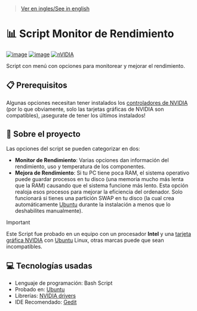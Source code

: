 > [Ver en ingles/See in english](https://github.com/LuisMiSanVe/PerformanceTrackerScript/blob/main/README.md)
# 📊 Script Monitor de Rendimiento
[![image](https://img.shields.io/badge/Shell_Script-121011?style=for-the-badge&logo=gnu-bash&logoColor=white)]()
[![image](https://img.shields.io/badge/Ubuntu-E95420?style=for-the-badge&logo=ubuntu&logoColor=white)](https://ubuntu.com/)
[![nVIDIA](https://img.shields.io/badge/nVIDIA-%2376B900.svg?style=for-the-badge&logo=nVIDIA&logoColor=white)](https://www.nvidia.com/drivers/)

Script con menú con opciones para monitorear y mejorar el rendimiento.

## 📋 Prerequisitos
Algunas opciones necesitan tener instalados los [controladores de NVIDIA](https://www.nvidia.com/drivers/) (por lo que obviamente, solo las tarjetas gráficas de NVIDIA son compatibles), ¡asegurate de tener los últimos instalados!

## 📖 Sobre el proyecto
Las opciones del script se pueden categorizar en dos:
- **Monitor de Rendimiento**: Varias opciones dan información del rendimiento, uso y temperatura de los componentes.
- **Mejora de Rendimiento**: Si tu PC tiene poca RAM, el sistema operativo puede guardar procesos en tu disco (una memoria mucho más lenta que la RAM) causando que el sistema funcione más lento. Esta opción realoja esos procesos para mejorar la eficiencia del ordenador. Solo funcionará si tienes una partición SWAP en tu disco (la cual crea automáticamente [Ubuntu](https://ubuntu.com/) durante la instalación a menos que lo deshabilites manualmente).

> [!IMPORTANT]
> Este Script fue probado en un equipo con un procesador **Intel** y una [tarjeta gráfica NVIDIA](https://www.nvidia.com/) con [Ubuntu](https://ubuntu.com/) Linux, otras marcas puede que sean incompatibles.

## 💻 Tecnologías usadas
- Lenguaje de programación: Bash Script
- Probado en: [Ubuntu](https://ubuntu.com/)
- Librerías: [NVIDIA drivers](https://www.nvidia.com/drivers/)
- IDE Recomendado: [Gedit](https://help.gnome.org/users/gedit/stable/gedit-quickstart.html.en)
